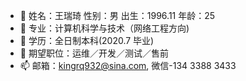 - 👋 姓名：王瑞琦     性别：男     出生：1996.11     年龄：25
- 👀 专业：计算机科学与技术（网络工程方向)
- 🌱 学历：全日制本科(2020.7 毕业)
- 💞️ 期望职位：运维／开发／测试／售前
- 📫 邮箱：kingrq932@sina.com, 微信-134 3388 3433
